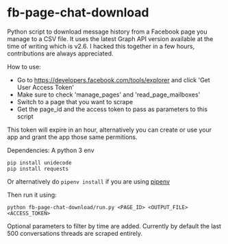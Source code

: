 # fb-page-chat-download
Python script to download message history from a Facebook page you manage to a CSV file. It uses the latest Graph API version available at the time of writing which is v2.6. I hacked this together in a few hours, contributions are always appreciated.

How to use:
 * Go to https://developers.facebook.com/tools/explorer and click 'Get User Access Token'
 * Make sure to check 'manage_pages' and 'read_page_mailboxes'
 * Switch to a page that you want to scrape
 * Get the page_id and the access token to pass as parameters to this script

This token will expire in an hour, alternatively you can create or use your app and grant the app those same permitions.

Dependencies: A python 3 env
```
pip install unidecode
pip install requests
```
Or alternatively do `pipenv install` if you are using [pipenv](https://pipenv.readthedocs.io/en/latest/)

Then run it using:
```
python fb-page-chat-download/run.py <PAGE_ID> <OUTPUT_FILE> <ACCESS_TOKEN>
```
    
Optional parameters to filter by time are added. Currently by default the last 500 conversations threads are scraped entirely.
